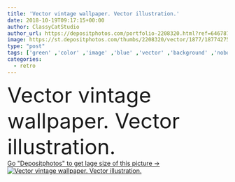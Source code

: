 ```yaml
---
title: 'Vector vintage wallpaper. Vector illustration.'
date: 2018-10-19T09:17:15+00:00
author: ClassyCatStudio
author_url: https://depositphotos.com/portfolio-2208320.html?ref=64678756
image: https://st.depositphotos.com/thumbs/2208320/vector/1877/18774275/api_thumb_450.jpg?forcejpeg=true
type: "post"
tags: ['green' ,'color' ,'image' ,'blue' ,'vector' ,'background' ,'nobody' ,'graphic' ,'illustration' ,'design' ,'paper' ,'shape' ,'beautiful' ,'decoration' ,'ribbon' ,'art' ,'decor' ,'elegance' ,'silk' ,'beauty' ,'nature' ,'abstract' ,'floral' ,'flower' ,'tree' ,'pattern' ,'ornate' ,'silhouette' ,'style' ,'antique' ,'old' ,'photo' ,'retro' ,'victorian' ,'vintage' ,'seamless' ,'back' ,'swirl' ,'school' ,'network' ,'part' ,'cover' ,'wallpaper' ,'spiral' ,'repetition' ,'geometric' ,'Butterfly' ,'imagery' ,'composition' ,'revival' ]
categories: 
  - retro
---
```

<div aling="center">
            <font size="60"> Vector vintage wallpaper. Vector illustration.</font>   
</div>
<div>
    <a href='https://st.depositphotos.com/thumbs/2208320/vector/1877/18774275/api_thumb_450.jpg?forcejpeg=true?ref=64678756' target=_blank > Go "Depositphotos" to get lage size of this picture ->
        <img href='https://st.depositphotos.com/thumbs/2208320/vector/1877/18774275/api_thumb_450.jpg?forcejpeg=true?ref=64678756' src='https://st.depositphotos.com/2208320/1877/v/950/depositphotos_18774275-stock-illustration-vector-vintage-wallpaper-vector-illustration.jpg?forcejpeg=true' alt='Vector vintage wallpaper. Vector illustration.' >
    </a>
</div>
